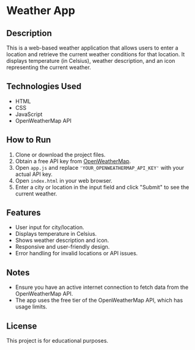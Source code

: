 # Weather App

## Description
This is a web-based weather application that allows users to enter a location and retrieve the current weather conditions for that location. It displays temperature (in Celsius), weather description, and an icon representing the current weather.

## Technologies Used
- HTML
- CSS
- JavaScript
- OpenWeatherMap API

## How to Run
1. Clone or download the project files.
2. Obtain a free API key from [OpenWeatherMap](https://openweathermap.org/).
3. Open `app.js` and replace `'YOUR_OPENWEATHERMAP_API_KEY'` with your actual API key.
4. Open `index.html` in your web browser.
5. Enter a city or location in the input field and click "Submit" to see the current weather.

## Features
- User input for city/location.
- Displays temperature in Celsius.
- Shows weather description and icon.
- Responsive and user-friendly design.
- Error handling for invalid locations or API issues.

## Notes
- Ensure you have an active internet connection to fetch data from the OpenWeatherMap API.
- The app uses the free tier of the OpenWeatherMap API, which has usage limits.

## License
This project is for educational purposes.
